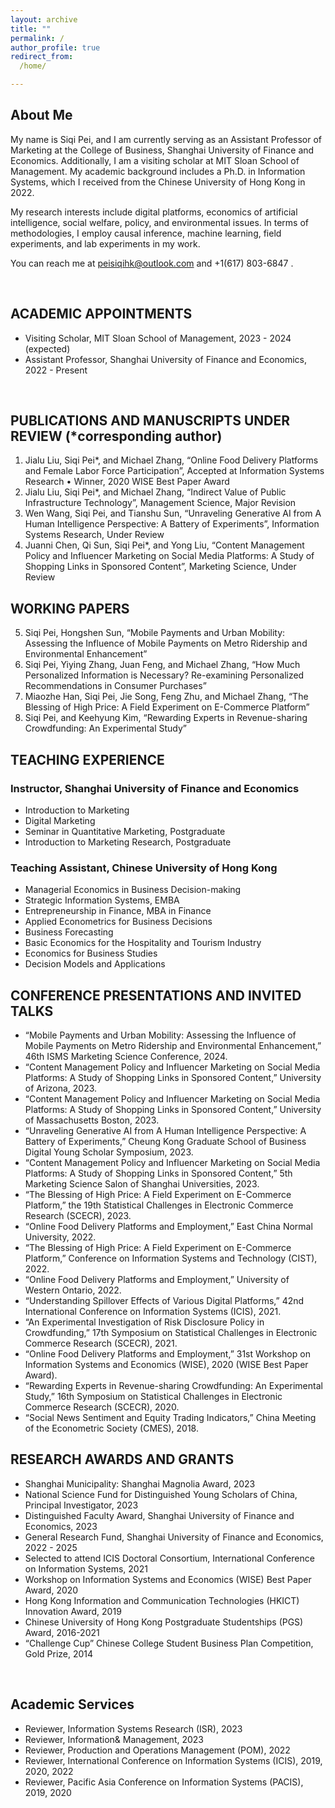 ```yaml
---
layout: archive
title: ""
permalink: /
author_profile: true
redirect_from:
  /home/

---
```


## <left> About Me </left>

My name is Siqi Pei, and I am currently serving as an Assistant Professor of Marketing at the College of Business, Shanghai University of Finance and Economics. Additionally, I am a visiting scholar at MIT Sloan School of Management. My academic background includes a Ph.D. in Information Systems, which I received from the Chinese University of Hong Kong in 2022.

My research interests include digital platforms, economics of artificial intelligence, social welfare, policy, and environmental issues. In terms of methodologies, I employ causal inference, machine learning, field experiments, and lab experiments in my work.

You can reach me at [peisiqihk@outlook.com](mailto:peisiqihk@outlook.com) and +1(617) 803-6847 .

<br>

## <left> ACADEMIC APPOINTMENTS </left>
<style>
pre {
  font-family: "Academicons";
}
</style>

[//]: # (<pre>)

[//]: # (Massachusetts Institute of Technology, MIT Sloan School of Management)

[//]: # (- Visiting Scholar                     2023 - 2024 &#40;expected&#41; )

[//]: # ( )
[//]: # (Shanghai University of Finance and Economics, College of Business)

[//]: # (- Assistant Professor                  2022 - Present)

[//]: # (</pre>)
- Visiting Scholar, MIT Sloan School of Management, 2023 - 2024 (expected)
- Assistant Professor, Shanghai University of Finance and Economics, 2022 - Present



<br>  

## <left> PUBLICATIONS AND MANUSCRIPTS UNDER REVIEW (*corresponding author) </left>

1. Jialu Liu, Siqi Pei*, and Michael Zhang, “Online Food Delivery Platforms and Female Labor Force Participation”, Accepted at Information Systems Research
•  Winner, 2020 WISE Best Paper Award                                                                       
2. Jialu Liu, Siqi Pei*, and Michael Zhang, “Indirect Value of Public Infrastructure Technology”, Management Science, Major Revision
3. Wen Wang, Siqi Pei, and Tianshu Sun, “Unraveling Generative AI from A Human Intelligence Perspective: A Battery of Experiments”, Information Systems Research, Under Review
4. Juanni Chen, Qi Sun, Siqi Pei*, and Yong Liu, “Content Management Policy and Influencer Marketing on Social Media Platforms: A Study of Shopping Links in Sponsored Content”, Marketing Science, Under Review

## <left> WORKING PAPERS </left> 
5. Siqi Pei, Hongshen Sun, “Mobile Payments and Urban Mobility: Assessing the Influence of Mobile Payments on Metro Ridership and Environmental Enhancement”
6. Siqi Pei, Yiying Zhang, Juan Feng, and Michael Zhang, “How Much Personalized Information is Necessary? Re-examining Personalized Recommendations in Consumer Purchases”
7. Miaozhe Han, Siqi Pei, Jie Song, Feng Zhu, and Michael Zhang,  “The Blessing of High Price: A Field Experiment on E-Commerce Platform”
8. Siqi Pei, and Keehyung Kim, “Rewarding Experts in Revenue-sharing Crowdfunding: An Experimental Study”

## <left> TEACHING EXPERIENCE </left>

### <left> Instructor, Shanghai University of Finance and Economics </left>
- Introduction to Marketing
- Digital Marketing
- Seminar in Quantitative Marketing, Postgraduate
- Introduction to Marketing Research, Postgraduate

### <left> Teaching Assistant, Chinese University of Hong Kong </left>
- Managerial Economics in Business Decision-making
- Strategic Information Systems, EMBA
- Entrepreneurship in Finance, MBA in Finance
- Applied Econometrics for Business Decisions
- Business Forecasting
- Basic Economics for the Hospitality and Tourism Industry
- Economics for Business Studies
- Decision Models and Applications

## <left> CONFERENCE PRESENTATIONS AND INVITED TALKS  </left>
- “Mobile Payments and Urban Mobility: Assessing the Influence of Mobile Payments on Metro Ridership and Environmental Enhancement,” 46th ISMS Marketing Science Conference, 2024.
- “Content Management Policy and Influencer Marketing on Social Media Platforms: A Study of Shopping Links in Sponsored Content,” University of Arizona, 2023.
- “Content Management Policy and Influencer Marketing on Social Media Platforms: A Study of Shopping Links in Sponsored Content,” University of Massachusetts Boston, 2023.
- “Unraveling Generative AI from A Human Intelligence Perspective: A Battery of Experiments,” Cheung Kong Graduate School of Business Digital Young Scholar Symposium, 2023.
- “Content Management Policy and Influencer Marketing on Social Media Platforms: A Study of Shopping Links in Sponsored Content,” 5th Marketing Science Salon of Shanghai Universities, 2023.
- “The Blessing of High Price: A Field Experiment on E-Commerce Platform,” the 19th Statistical Challenges in Electronic Commerce Research  (SCECR), 2023.
- “Online Food Delivery Platforms and Employment,” East China Normal University, 2022.
- “The Blessing of High Price: A Field Experiment on E-Commerce Platform,” Conference on Information Systems and Technology (CIST), 2022.
- “Online Food Delivery Platforms and Employment,” University of Western Ontario, 2022.
- “Understanding Spillover Effects of Various Digital Platforms,” 42nd International Conference on Information Systems (ICIS), 2021.
- “An Experimental Investigation of Risk Disclosure Policy in Crowdfunding,” 17th Symposium on Statistical Challenges in Electronic Commerce Research (SCECR), 2021.
- “Online Food Delivery Platforms and Employment,” 31st Workshop on Information Systems and Economics (WISE), 2020 (WISE Best Paper Award).
- “Rewarding Experts in Revenue-sharing Crowdfunding: An Experimental Study,” 16th Symposium on Statistical Challenges in Electronic Commerce Research (SCECR), 2020.
- “Social News Sentiment and Equity Trading Indicators,” China Meeting of the Econometric Society (CMES), 2018.


## <left> RESEARCH AWARDS AND GRANTS </left>
- Shanghai Municipality: Shanghai Magnolia Award, 2023
- National Science Fund for Distinguished Young Scholars of China, Principal Investigator, 2023
- Distinguished Faculty Award, Shanghai University of Finance and Economics, 2023
- General Research Fund, Shanghai University of Finance and Economics, 2022 - 2025
- Selected to attend ICIS Doctoral Consortium, International Conference on Information Systems, 2021
- Workshop on Information Systems and Economics (WISE) Best Paper Award, 2020
- Hong Kong Information and Communication Technologies (HKICT) Innovation Award, 2019
- Chinese University of Hong Kong Postgraduate Studentships (PGS) Award, 2016-2021
- “Challenge Cup” Chinese College Student Business Plan Competition, Gold Prize, 2014
<br>  

## <left> Academic Services </left>
- Reviewer, Information Systems Research (ISR), 2023
- Reviewer, Information& Management, 2023
- Reviewer, Production and Operations Management (POM), 2022
- Reviewer, International Conference on Information Systems (ICIS), 2019, 2020, 2022
- Reviewer, Pacific Asia Conference on Information Systems (PACIS), 2019, 2020

